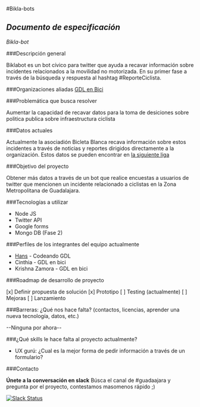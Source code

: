 
#Bikla-bots

## _Documento de especificación_

_Bikla-bot_

###Descripción general

  Biklabot es un bot cívico para twitter que ayuda a recavar información sobre incidentes relacionados
  a la movilidad no motorizada. En su primer fase a través de la búsqueda y respuesta al hashtag #ReporteCiclista.


###Organizaciones aliadas
  [GDL en Bici](https://gdlenbici.org/)

###Problemática que busca resolver

  Aumentar la capacidad de recavar datos para la toma de desiciones sobre politica publica sobre infraestructura ciclista

###Datos actuales

Actualmente la asociadión Bicleta Blanca recava información sobre estos incidentes a través de noticias y reportes dirigidos directamente a la organización. Estos datos se pueden encontrar en [la siguiente liga](https://docs.google.com/spreadsheets/d/1fXJGPruV8Flzvb_fKoQ39YmqASXXfva8hfgyI80arR0/edit?usp=sharing)

###Objetivo del proyecto

Obtener  más datos a través de un bot que realice encuestas a usuarios de twitter que mencionen un incidente relacionado a ciclistas en la Zona Metropolitana de Guadalajara.

###Tecnologías a utilizar

   * Node JS
   * Twitter API
   * Google forms
   * Mongo DB (Fase 2)

###Perfiles de los integrantes del equipo actualmente

  * [Hans](https://github.com/hans-zen) - Codeando GDL
  * Cinthia - GDL en bici
  * Krishna Zamora - GDL en bici

###Roadmap de desarrollo de proyecto

   [x] Definir propuesta de solución
   [x] Prototipo
   [ ] Testing (actualmente)
   [ ] Mejoras
   [ ] Lanzamiento


###Barreras: ¿Qué nos hace falta? (contactos, licencias, aprender una nueva tecnología, datos, etc.)

   --Ninguna por ahora--

###¿Qué skills le hace falta al proyecto actualmente?

   *  UX gurú: ¿Cual es la mejor forma de pedir información a través de un formulario?

###Contacto

**Únete a la conversación en slack**
Búsca el canal de #guadaajara y pregunta por el proyecto, contestamos masomenos rápido ;)

[![Slack Status](http://codeandomexico-slack.herokuapp.com/badge.svg)](http://codeandomexico-slack.herokuapp.com/)
